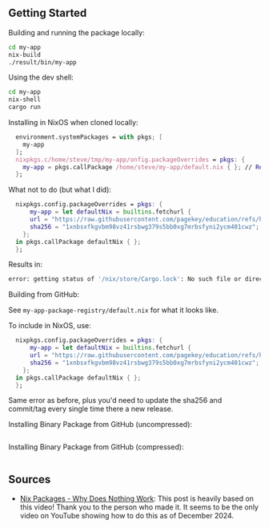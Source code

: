 ## Getting Started

Building and running the package locally:

```bash
cd my-app
nix-build
./result/bin/my-app
```

Using the dev shell:

```bash
cd my-app
nix-shell
cargo run
```

Installing in NixOS when cloned locally:

```nix
  environment.systemPackages = with pkgs; [
    my-app
  ];
  nixpkgs.c/home/steve/tmp/my-app/onfig.packageOverrides = pkgs: {
    my-app = pkgs.callPackage /home/steve/my-app/default.nix { }; // Replace with wherever you cloned it.
  };
```

What not to do (but what I did):

```nix
  nixpkgs.config.packageOverrides = pkgs: {
      my-app = let defaultNix = builtins.fetchurl {
      url = "https://raw.githubusercontent.com/pagekey/education/refs/heads/main/176-nix-package/my-app/default.nix";
      sha256 = "1xnbsxfkgvbm98vz41rsbwg379s5bb0xg7mrbsfyni2ycm401cwz";
    };
  in pkgs.callPackage defaultNix { };
  };
```

Results in:

```bash
error: getting status of '/nix/store/Cargo.lock': No such file or directory
```

Building from GitHub:

See `my-app-package-registry/default.nix` for what it looks like.

To include in NixOS, use:

```nix
  nixpkgs.config.packageOverrides = pkgs: {
      my-app = let defaultNix = builtins.fetchurl {
      url = "https://raw.githubusercontent.com/pagekey/education/refs/heads/main/176-nix-package/my-app-build-from-github/default.nix";
      sha256 = "1xnbsxfkgvbm98vz41rsbwg379s5bb0xg7mrbsfyni2ycm401cwz";
    };
  in pkgs.callPackage defaultNix { };
  };
```

Same error as before, plus you'd need to update the sha256 and commit/tag every single time there a new release.

Installing Binary Package from GitHub (uncompressed):

```nix

```

Installing Binary Package from GitHub (compressed):

```nix

```


## Sources

- [Nix Packages - Why Does Nothing Work](https://www.youtube.com/watch?v=CqFcl4BmbN4): This post is heavily based on this video! Thank you to the person who made it. It seems to be the only video on YouTube showing how to do this as of December 2024.

